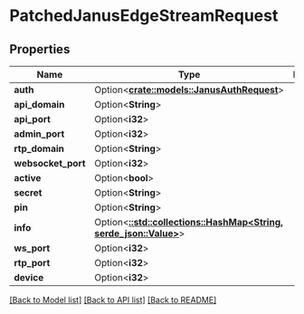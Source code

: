 # PatchedJanusEdgeStreamRequest

## Properties

Name | Type | Description | Notes
------------ | ------------- | ------------- | -------------
**auth** | Option<[**crate::models::JanusAuthRequest**](JanusAuthRequest.md)> |  | [optional]
**api_domain** | Option<**String**> |  | [optional]
**api_port** | Option<**i32**> |  | [optional]
**admin_port** | Option<**i32**> |  | [optional]
**rtp_domain** | Option<**String**> |  | [optional]
**websocket_port** | Option<**i32**> |  | [optional]
**active** | Option<**bool**> |  | [optional]
**secret** | Option<**String**> |  | [optional]
**pin** | Option<**String**> |  | [optional]
**info** | Option<[**::std::collections::HashMap<String, serde_json::Value>**](serde_json::Value.md)> |  | [optional]
**ws_port** | Option<**i32**> |  | [optional]
**rtp_port** | Option<**i32**> |  | [optional]
**device** | Option<**i32**> |  | [optional]

[[Back to Model list]](../README.md#documentation-for-models) [[Back to API list]](../README.md#documentation-for-api-endpoints) [[Back to README]](../README.md)


